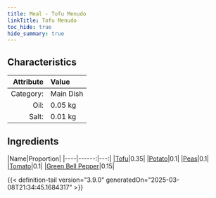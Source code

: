 ```yaml
---
title: Meal - Tofu Menudo
linkTitle: Tofu Menudo
toc_hide: true
hide_summary: true
---
```

<!-- This is generated by the MarsSim HelpGenertor, do not edit. -->


## Characteristics

| Attribute   | Value |
|--------:|:------|
|Category:|Main Dish|
|Oil:|0.05 kg|
|Salt:|0.01 kg|

## Ingredients

|Name|Proportion|
|----|------:|---:|
|[Tofu](/docs/definitions/resource/tofu)|0.35|
|[Potato](/docs/definitions/resource/potato)|0.1|
|[Peas](/docs/definitions/resource/peas)|0.1|
|[Tomato](/docs/definitions/resource/tomato)|0.1|
|[Green Bell Pepper](/docs/definitions/resource/green-bell-pepper)|0.15|




{{< definition-tail version="3.9.0" generatedOn="2025-03-08T21:34:45.1684317" >}}

